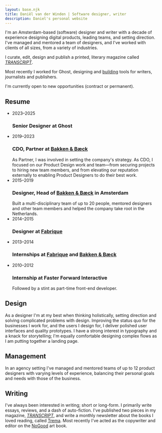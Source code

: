 ```yaml
---
layout: base.njk
title: Daniël van der Winden | Software designer, writer
description: Daniel's personal website
---
```

<section class="introduction">
  I'm an Amsterdam-based (software) designer and writer with a decade of experience designing digital products, leading teams, and setting direction. I've managed and mentored a team of designers, and I've worked with clients of all sizes, from a variety of industries. 

  I curate, edit, design and publish a printed, literary magazine called [_TRANSCRIPT_](http://transcriptmag.store "TRANSCRIPT Magazine").

  Most recently I worked for Ghost, designing and [building](https://github.com/TryGhost/Ghost/pulls?q=is%3Apr+is%3Aclosed+author%3Advdwinden "My pull requests on Ghost's Github repository") tools for writers, journalists and publishers.

  I'm currently open to new opportunities (contract or permanent). 
</section>

<section class="resume">
  <h2>Resume</h2>

  <ul class="pl-0 ml-0 list-none space-y-10">
    <li class="flex flex-col md:flex-row md:items-baseline md:space-x-8 border-b border-gray-200 pb-8 pl-0 ml-0">
      <span class="md:w-1/4 text-gray-400 text-md font-sans mb-2 md:mb-0">2023–2025</span>
      <div class="md:w-3/4">
        <div class="text-xl font-bold font-sans">
          <h3>Senior Designer at Ghost</h3>
        </div>
      </div>
    </li>
    <li class="flex flex-col md:flex-row md:items-baseline md:space-x-8 border-b border-gray-200 pb-8 pl-0 ml-0">
      <span class="md:w-1/4 text-gray-400 font-sans mb-2 md:mb-0 text-md">2019–2023</span>
      <div class="md:w-3/4">
        <div class="text-xl font-bold font-sans">
          <h3>CDO, Partner at <a href="http://bakkenbaeck.com" title="Bakken &amp; Bæck" rel="nofollow" target="_blank">Bakken & Bæck</a></h3>
        </div>
        <div class="text-gray-500 mt-2 font-degular-text text-sm">
          As Partner, I was involved in setting the company's strategy. As CDO, I focused on our Product Design work and team—from securing projects to hiring new team members, and from elevating our reputation externally to enabling Product Designers to do their best work.
        </div>
      </div>
    </li>
      <li class="flex flex-col md:flex-row md:items-baseline md:space-x-8 border-b border-gray-200 pb-8 pl-0 ml-0">
      <span class="md:w-1/4 text-gray-400 font-sans mb-2 md:mb-0 text-md">2015–2019</span>
      <div class="md:w-3/4">
        <div class="text-xl font-bold font-sans">
          <h3>Designer, Head of <a href="http://bakkenbaeck.com" title="Bakken &amp; Bæck" rel="nofollow" target="_blank">Bakken & Bæck</a> in Amsterdam</h3>
        </div>
        <div class="text-gray-500 mt-2 font-degular-text text-sm">
          Built a multi-disciplinary team of up to 20 people, mentored designers and other team members and helped the company take root in the Netherlands.
        </div>
      </div>
    </li>
      <li class="flex flex-col md:flex-row md:items-baseline md:space-x-8 border-b border-gray-200 pb-8 pl-0 ml-0">
        <span class="md:w-1/4 text-gray-400 font-sans mb-2 md:mb-0 text-md">2014–2015</span>
        <div class="md:w-3/4">
          <div class="text-xl font-bold font-sans">
            <h3>Designer at <a href="http://fabrique.nl" title="Fabrique" rel="nofollow" target="_blank">Fabrique</a></h3>
          </div>
        </div>
    </li>
    <li class="flex flex-col md:flex-row md:items-baseline md:space-x-8 border-b border-gray-200 pb-8 pl-0 ml-0">
      <span class="md:w-1/4 text-gray-400 font-sans mb-2 md:mb-0 text-md">2013–2014</span>
      <div class="md:w-3/4">
        <div class="text-xl font-bold font-serif">
          <h3>Internships at <a href="http://fabrique.nl" title="Fabrique" rel="nofollow" target="_blank">Fabrique</a> and <a href="http://bakkenbaeck.com" title="Bakken &amp; Bæck" rel="nofollow" target="_blank">Bakken & Bæck</a></h3>
        </div>
      </div>
    </li>
    <li class="flex flex-col md:flex-row md:items-baseline md:space-x-8 border-b border-gray-200 pb-8 pl-0 ml-0">
      <span class="md:w-1/4 text-gray-400 font-sans mb-2 md:mb-0 text-md">2010–2012</span>
      <div class="md:w-3/4">
        <div class="text-xl font-bold font-serif">
          <h3>Internship at Faster Forward Interactive</h3>
        </div>
        <div class="text-gray-500 mt-2 font-degular-text text-sm">
          Followed by a stint as part-time front-end developer.
        </div>
      </div>
    </li>
  </ul>
</section>

## Design
As a designer I'm at my best when thinking holistically, setting direction and solving complicated problems with design. Improving the status quo for the businesses I work for, and the users I design for, I deliver polished user interfaces and quality prototypes. I have a strong interest in typography and a knack for storytelling; I'm equally comfortable designing complex flows as I am putting together a landing page.

## Management
In an agency setting I've managed and mentored teams of up to 12 product designers with varying levels of experience, balancing their personal goals and needs with those of the business. 

## Writing
I've always been interested in writing; short or long-form. I primarily write essays, reviews, and a dash of auto-fiction. I've published two pieces in my magazine, [_TRANSCRIPT_](http://transcriptmag.store "TRANSCRIPT Magazine"), and write a monthly newsletter about the books I loved reading, called [Trema](http://trema.website "Trema"). Most recently I've acted as the copywriter and editor on the [NoGood](https://book.nogood.studio/ "The NoGood art book") art book.